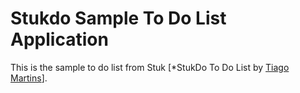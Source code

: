 # Stukdo Sample To Do List Application

This is the sample to do list from Stuk 
[*StukDo To Do List
by [Tiago Martins](http://www.stuk.io/)].